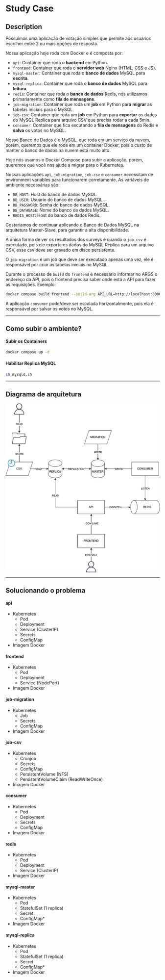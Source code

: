 # Study Case

## Description
Possuimos uma aplicação de votação simples que permite aos usuários escolher entre 2 ou mais opções de resposta.  

Nossa aplicação hoje roda com Docker e é composta por:
- `api`: Container que roda o **backend** em Python.
- `frontend`: Container que roda o **servidor web** Nginx (HTML, CSS e JS).
- `mysql-master`: Container que roda o **banco de dados** MySQL para **escrita**.
- `mysql-replica`: Container que roda o **banco de dados** MySQL para **leitura**.
- `redis`: Container que roda o **banco de dados** Redis, nós utilizamos primariamente como **fila de mensagens**.
- `job-migration`: Container que roda um **job** em Python para **migrar** as tabelas iniciais para o MySQL.
- `job-csv`: Container que roda um **job** em Python para **exportar** os dados do MySQL Replica para arquivo CSV que precisa rodar a cada 5min.
- `consumer`: Container que fica escutando a **fila de mensagens** do Redis e **salva** os votos no MySQL.

Nosso Banco de Dados é o MySQL, que roda em um serviço da nuvem, porém, queremos que ele rode em um container Docker,
pois o custo de manter o banco de dados na nuvem está muito alto.

Hoje nós usamos o Docker Compose para subir a aplicação, porém, queremos que você nos ajude a migrar para o Kubernetes.

Nossas aplicações `api`, `job-migration`, `job-csv` e `consumer` necessitam de environment variables para funcionarem corretamente. As variáveis de ambiente necessárias são:
- `DB_HOST`: Host do banco de dados MySQL.
- `DB_USER`: Usuário do banco de dados MySQL.
- `DB_PASSWORD`: Senha do banco de dados MySQL.
- `DB_DATABASE`: Nome do banco de dados MySQL.
- `REDIS_HOST`: Host do banco de dados Redis.

Gostariamos de continuar aplicando o Banco de Dados MySQL na arquitetura Master-Slave, para garantir a alta disponibilidade.

A única forma de ver os resultados dos surveys é quando o `job-csv` é executado, pois ele exporta os dados do MySQL Replica para um arquivo CSV, esse csv deve ser gravado em disco persistente.

O `job-migration` é um job que deve ser executado apenas uma vez, ele é responsável por criar as tabelas iniciais no MySQL.

Durante o processo de `build` do `frontend` é necessário informar no ARGS o endereço da API, pois o frontend precisa saber onde está a API para fazer as requisições. Exemplo:
```sh
docker compose build frontend --build-arg API_URL=http://localhost:80000
```

A aplicação `consumer` pode/deve ser escalada horizontalmente, pois ela é responsável por salvar os votos no MySQL.

---

## Como subir o ambiente?

#### Subir os Containers

```sh
docker compose up -d
```

#### Habilitar Replica MySQL

```sh
sh mysqld.sh
```

---

## Diagrama de arquitetura

![architecture](architecture.jpg)

---


## Solucionando o problema

#### api
  - Kubernetes
    - Pod
    - Deployment
    - Service (ClusterIP)
    - Secrets
    - ConfigMap
  - Imagem Docker

#### frontend
  - Kubernetes
    - Pod
    - Deployment
    - Service (NodePort)
  - Imagem Docker

#### job-migration
  - Kubernetes
    - Job
    - Secrets
    - ConfigMap
  - Imagem Docker

#### job-csv
  - Kubernetes
    - Cronjob
    - Secrets
    - ConfigMap
    - PersistentVolume (NFS)
    - PersistentVolumeClaim (ReadWriteOnce)
  - Imagem Docker

#### consumer
  - Kubernetes
    - Pod
    - Deployment
    - Secrets
    - ConfigMap
  - Imagem Docker

#### redis
  - Kubernetes
    - Pod
    - Deployment
    - Service (ClusterIP)
  - Imagem Docker

#### mysql-master
  - Kubernetes
    - Pod
    - StatefulSet (1 replica)
    - Secret
    - ConfigMap*
  - Imagem Docker

#### mysql-replica
  - Kubernetes
    - Pod
    - StatefulSet (1 replica)
    - Secret
    - ConfigMap*
  - Imagem Docker